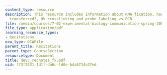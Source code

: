 ```yaml
---
content_type: resource
description: This resource includes information about RNA fixation, how is RNA/DNA
  transferred?, UV crosslinking and probe labeling vs PCR.
file: /media/courses/7-02-experimental-biology-communication-spring-2005/f73f24311d1fda6cfd0ebda6714a37ed_dev3_recnotes_fx.pdf
file_type: application/pdf
learning_resource_types:
- Recitations
ocw_type: OCWFile
parent_title: Recitations
parent_type: CourseSection
resourcetype: Document
title: dev3_recnotes_fx.pdf
uid: f73f2431-1d1f-da6c-fd0e-bda6714a37ed
---
```

